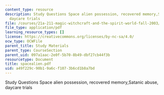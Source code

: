 ```yaml
---
content_type: resource
description: Study Questions Space alien possession, recovered memory,Satanic abuse,
  daycare trials
file: /courses/21a-211-magic-witchcraft-and-the-spirit-world-fall-2003/a49f229c90b19a6cf1073b6cd1b8a7bd_spacealien.pdf
file_type: application/pdf
learning_resource_types: []
license: https://creativecommons.org/licenses/by-nc-sa/4.0/
ocw_type: OCWFile
parent_title: Study Materials
parent_type: CourseSection
parent_uid: 097a1aac-2e0f-5b70-8b49-dbf27cb44f3b
resourcetype: Document
title: spacealien.pdf
uid: a49f229c-90b1-9a6c-f107-3b6cd1b8a7bd
---
```

Study Questions Space alien possession, recovered memory,Satanic abuse, daycare trials